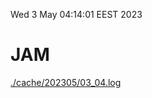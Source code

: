 Wed  3 May 04:14:01 EEST 2023
# JAM
<a href='./cache/202305/03_04.log'>./cache/202305/03_04.log</a>
